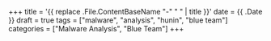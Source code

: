 +++
title = '{{ replace .File.ContentBaseName "-" " " | title }}'
date = {{ .Date }}
draft = true
tags = ["malware", "analysis", "hunin", "blue team"]
categories = ["Malware Analysis", "Blue Team"]
+++
